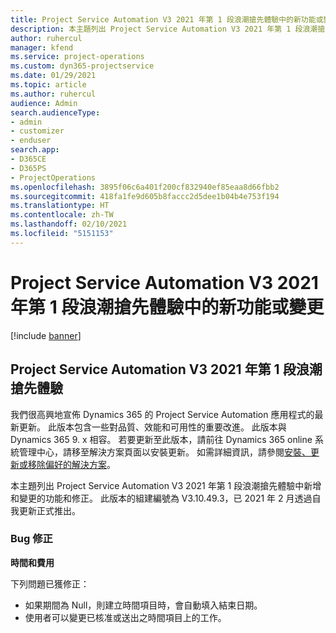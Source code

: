 ```yaml
---
title: Project Service Automation V3 2021 年第 1 段浪潮搶先體驗中的新功能或變更
description: 本主題列出 Project Service Automation V3 2021 年第 1 段浪潮搶先體驗中可用的功能和修正。
author: ruhercul
manager: kfend
ms.service: project-operations
ms.custom: dyn365-projectservice
ms.date: 01/29/2021
ms.topic: article
ms.author: ruhercul
audience: Admin
search.audienceType:
- admin
- customizer
- enduser
search.app:
- D365CE
- D365PS
- ProjectOperations
ms.openlocfilehash: 3895f06c6a401f200cf832940ef85eaa8d66fbb2
ms.sourcegitcommit: 418fa1fe9d605b8faccc2d5dee1b04b4e753f194
ms.translationtype: HT
ms.contentlocale: zh-TW
ms.lasthandoff: 02/10/2021
ms.locfileid: "5151153"
---
```

# <a name="whats-new-or-changed-in-project-service-automation-early-access-wave-1-2021-v3"></a>Project Service Automation V3 2021 年第 1 段浪潮搶先體驗中的新功能或變更

[!include [banner](../includes/psa-now-project-operations.md)]

## <a name="project-service-automation-early-access-wave-1-2021-v3"></a>Project Service Automation V3 2021 年第 1 段浪潮搶先體驗

我們很高興地宣佈 Dynamics 365 的 Project Service Automation 應用程式的最新更新。 此版本包含一些對品質、效能和可用性的重要改進。 此版本與 Dynamics 365 9. x 相容。 若要更新至此版本，請前往 Dynamics 365 online 系統管理中心，請移至解決方案頁面以安裝更新。 如需詳細資訊，請參閱[安裝、更新或移除偏好的解決方案](https://docs.microsoft.com/power-platform/admin/install-remove-preferred-solution)。

本主題列出 Project Service Automation V3 2021 年第 1 段浪潮搶先體驗中新增和變更的功能和修正。 此版本的組建編號為 V3.10.49.3，已 2021 年 2 月透過自我更新正式推出。


### <a name="bug-fixes"></a>Bug 修正

**時間和費用**

下列問題已獲修正：

- 如果期間為 Null，則建立時間項目時，會自動填入結束日期。
- 使用者可以變更已核准或送出之時間項目上的工作。
